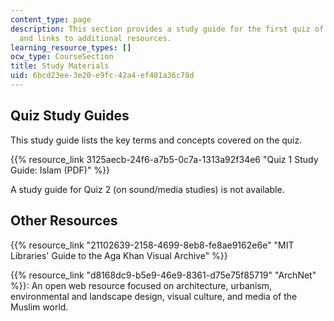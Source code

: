 ```yaml
---
content_type: page
description: This section provides a study guide for the first quiz of the course
  and links to additional resources.
learning_resource_types: []
ocw_type: CourseSection
title: Study Materials
uid: 6bcd23ee-3e20-e9fc-42a4-ef481a36c78d
---
```


Quiz Study Guides
-----------------

This study guide lists the key terms and concepts covered on the quiz.

{{% resource_link 3125aecb-24f6-a7b5-0c7a-1313a92f34e6 "Quiz 1 Study Guide: Islam (PDF)" %}}

A study guide for Quiz 2 (on sound/media studies) is not available.

Other Resources
---------------

{{% resource_link "21102639-2158-4699-8eb8-fe8ae9162e6e" "MIT Libraries' Guide to the Aga Khan Visual Archive" %}}

{{% resource_link "d8168dc9-b5e9-46e9-8361-d75e75f85719" "ArchNet" %}}: An open web resource focused on architecture, urbanism, environmental and landscape design, visual culture, and media of the Muslim world.